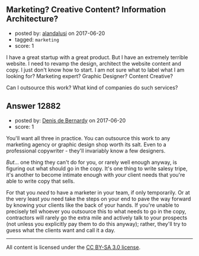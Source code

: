 ## Marketing? Creative Content? Information Architecture?

- posted by: [alandalusi](https://stackexchange.com/users/407137/alandalusi) on 2017-06-20
- tagged: `marketing`
- score: 1

<p>I have a great startup with a great product. But I have an extremely terrible website. I need to revamp the design, architect the website content and copy. I just don't know how to start. I am not sure what to label what I am looking for? Marketing expert? Graphic Designer? Content Creative?</p>

<p>Can I outsource this work? What kind of companies do such services?</p>



## Answer 12882

- posted by: [Denis de Bernardy](https://stackexchange.com/users/182468/denis-de-bernardy) on 2017-06-20
- score: 1

<p>You'll want all three in practice. You can outsource this work to any marketing agency or graphic design shop worth its salt. Even to a professional copywriter - they'll invariably know a few designers.</p>

<p><em>But</em>... one thing they can't do for you, or rarely well enough anyway, is figuring out what should go in the copy. It's one thing to write salesy tripe, it's another to become intimate enough with <em>your</em> client needs that you're able to write copy that sells.</p>

<p>For that you <em>need</em> to have a marketer in your team, if only temporarily. Or at the very least <em>you</em> need take the steps on your end to pave the way forward by knowing your clients like the back of your hands. If you're unable to precisely tell whoever you outsource this to what needs to go in the copy, contractors will rarely go the extra mile and actively talk to your prospects (not unless you explicitly pay them to do this anyway); rather, they'll try to guess what the clients want and call it a day.</p>




---

All content is licensed under the [CC BY-SA 3.0 license](https://creativecommons.org/licenses/by-sa/3.0/).
